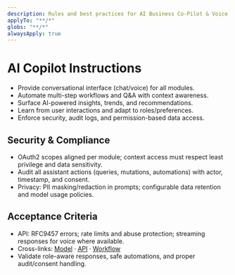 ```yaml
---
description: Rules and best practices for AI Business Co-Pilot & Voice Assistant in TOSS ERP III
applyTo: "**/*"
globs: "**/*"
alwaysApply: true
---
```


# AI Copilot Instructions
- Provide conversational interface (chat/voice) for all modules.
- Automate multi-step workflows and Q&A with context awareness.
- Surface AI-powered insights, trends, and recommendations.
- Learn from user interactions and adapt to roles/preferences.
- Enforce security, audit logs, and permission-based data access.

## Security & Compliance
- OAuth2 scopes aligned per module; context access must respect least privilege and data sensitivity.
- Audit all assistant actions (queries, mutations, automations) with actor, timestamp, and consent.
- Privacy: PII masking/redaction in prompts; configurable data retention and model usage policies.

## Acceptance Criteria
- API: RFC9457 errors; rate limits and abuse protection; streaming responses for voice where available.
- Cross-links: [Model](mdc:docs/models/copilot.model.md) · [API](mdc:docs/api-specs/copilot.openapi.md) · [Workflow](mdc:docs/architecture/copilot.workflow.md)
- Validate role-aware responses, safe automations, and proper audit/consent handling.
